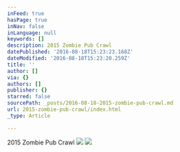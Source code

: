 ```yaml
---
inFeed: true
hasPage: true
inNav: false
inLanguage: null
keywords: []
description: 2015 Zombie Pub Crawl
datePublished: '2016-08-18T15:23:23.168Z'
dateModified: '2016-08-18T15:23:20.259Z'
title: ''
author: []
via: {}
authors: []
publisher: {}
starred: false
sourcePath: _posts/2016-08-18-2015-zombie-pub-crawl.md
url: 2015-zombie-pub-crawl/index.html
_type: Article

---
```

2015 Zombie Pub Crawl
![](https://the-grid-user-content.s3-us-west-2.amazonaws.com/67f00cc8-118b-4ee6-ad23-d5a395d67e9b.jpg)
![](https://the-grid-user-content.s3-us-west-2.amazonaws.com/088e88e7-e4fe-41ed-a955-9f8bacbcee3b.png)